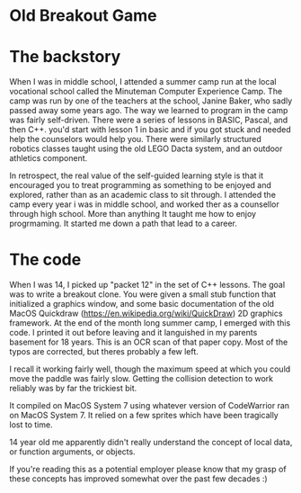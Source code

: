 # Old Breakout Game

# The backstory
When I was in middle school, I attended a summer camp run at the local vocational school called the Minuteman Computer Experience Camp.  The camp was run by one of the teachers at the school, Janine Baker, who sadly passed away some years ago. The way we learned to program in the camp was fairly self-driven. There were a series of lessons in BASIC, Pascal, and then C++.  you'd start with lesson 1 in basic and if you got stuck and needed help the counselors would help you. There were similarly structured robotics classes taught using the old LEGO Dacta system, and an outdoor athletics component.

In retrospect, the real value of the self-guided learning style is that it encouraged you to treat programming as something to be enjoyed and explored, rather than as an academic class to sit through.  I attended the camp every year i was in middle school, and worked ther as a counsellor through high school.  More than anything It taught me how to enjoy progrmaming. It started me down a path that lead to a career.

# The code

When I was 14, I picked up "packet 12" in the set of C++ lessons.  The goal was to write a breakout clone.  You were given a small stub function that initialized a graphics window, and some basic documentation of the old MacOS Quickdraw (https://en.wikipedia.org/wiki/QuickDraw) 2D graphics framework. At the end of the month long summer camp, I emerged with this code.  I printed it out before leaving and it languished in my parents basement for 18 years. This is an OCR scan of that paper copy.  Most of the typos are corrected, but theres probably a few left. 

I recall it working fairly well, though the maximum speed at which you could move the paddle was fairly slow.  Getting the collision detection to work reliably was by far the trickiest bit. 

It compiled on MacOS System 7 using whatever version of CodeWarrior ran on MacOS System 7.  It relied on a few sprites which have been tragically lost to time. 

14 year old me apparently didn't really understand the concept of local data, or function arguments, or objects. 

If you're reading this as a potential employer please know that my grasp of these concepts has improved somewhat over the past few decades :)
